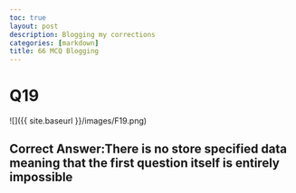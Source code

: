 ```yaml
---
toc: true
layout: post
description: Blogging my corrections
categories: [markdown]
title: 66 MCQ Blogging
---
```


# Q19
![]({{ site.baseurl }}/images/F19.png)
## Correct Answer:There is no store specified data meaning that the first question itself is entirely impossible